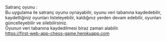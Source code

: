 Satranç oyunu : <br />
Bu uygulama ile satranç oyunu oynayabilir, oyunu veri tabanına kaydedebilir, kaydettiğiniz oyunları listeleyebilir, kaldığınız yerden devam edebilir, oyunları güncelleyebilir ve silebilirsiniz.<br/>Oyunun veri tabanına kaydedilmesi biraz zaman alabilir.<br />
https://first-web-app-chess-game.herokuapp.com
